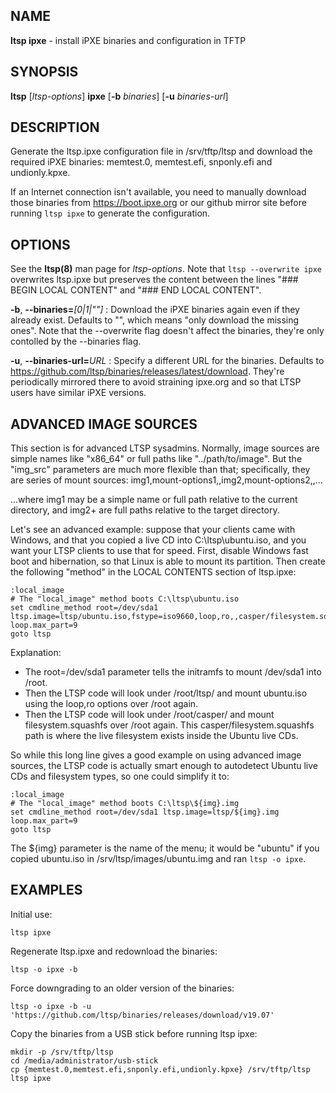 ## NAME
**ltsp ipxe** - install iPXE binaries and configuration in TFTP

## SYNOPSIS
**ltsp** [_ltsp-options_] **ipxe** [**-b** _binaries_] [**-u** _binaries-url_]

## DESCRIPTION
Generate the ltsp.ipxe configuration file in /srv/tftp/ltsp and download the
required iPXE binaries: memtest.0, memtest.efi, snponly.efi and undionly.kpxe.

If an Internet connection isn't available, you need to manually download
those binaries from https://boot.ipxe.org or our github mirror site
before running `ltsp ipxe` to generate the configuration.

## OPTIONS
See the **ltsp(8)** man page for _ltsp-options_.
Note that `ltsp --overwrite ipxe` overwrites ltsp.ipxe but preserves the
content between the lines
"### BEGIN LOCAL CONTENT" and "### END LOCAL CONTENT".

**-b**, **--binaries=**_[0|1|""]_
: Download the iPXE binaries again even if they already exist. Defaults to "",
which means "only download the missing ones".
Note that the --overwrite flag doesn't affect the binaries, they're only
contolled by the --binaries flag.

**-u**, **--binaries-url=**_URL_
: Specify a different URL for the binaries. Defaults to
https://github.com/ltsp/binaries/releases/latest/download. They're
periodically mirrored there to avoid straining ipxe.org and so that LTSP
users have similar iPXE versions.

## ADVANCED IMAGE SOURCES
This section is for advanced LTSP sysadmins.
Normally, image sources are simple names like "x86_64" or full paths like
"../path/to/image".
But the "img_src" parameters are much more flexible than that; specifically,
they are series of mount sources:
    img1,mount-options1,,img2,mount-options2,,...

...where img1 may be a simple name or full path relative to the current
directory, and img2+ are full paths relative to the target directory.

Let's see an advanced example: suppose that your clients came with
Windows, and that you copied a live CD into C:\ltsp\ubuntu.iso, and you
want your LTSP clients to use that for speed. First, disable Windows
fast boot and hibernation, so that Linux is able to mount its partition.
Then create the following "method" in the LOCAL CONTENTS section of ltsp.ipxe:

```ipxe
:local_image
# The "local_image" method boots C:\ltsp\ubuntu.iso
set cmdline_method root=/dev/sda1 ltsp.image=ltsp/ubuntu.iso,fstype=iso9660,loop,ro,,casper/filesystem.squashfs,squashfs,loop,ro loop.max_part=9
goto ltsp
```

Explanation:

 - The root=/dev/sda1 parameter tells the initramfs to mount /dev/sda1
into /root.
 - Then the LTSP code will look under /root/ltsp/ and mount ubuntu.iso using
the loop,ro options over /root again.
 - Then the LTSP code will look under /root/casper/ and mount
filesystem.squashfs over /root again. This casper/filesystem.squashfs path
is where the live filesystem exists inside the Ubuntu live CDs.

So while this long line gives a good example on using advanced image sources,
the LTSP code is actually smart enough to autodetect Ubuntu live CDs and
filesystem types, so one could simplify it to:

```ipxe
:local_image
# The "local_image" method boots C:\ltsp\${img}.img
set cmdline_method root=/dev/sda1 ltsp.image=ltsp/${img}.img loop.max_part=9
goto ltsp
```

The ${img} parameter is the name of the menu; it would be "ubuntu" if you
copied ubuntu.iso in /srv/ltsp/images/ubuntu.img and ran `ltsp -o ipxe`.

## EXAMPLES
Initial use:

```shell
ltsp ipxe
```

Regenerate ltsp.ipxe and redownload the binaries:

```shell
ltsp -o ipxe -b
```

Force downgrading to an older version of the binaries:

```shell
ltsp -o ipxe -b -u 'https://github.com/ltsp/binaries/releases/download/v19.07'
```

Copy the binaries from a USB stick before running ltsp ipxe:

```shell
mkdir -p /srv/tftp/ltsp
cd /media/administrator/usb-stick
cp {memtest.0,memtest.efi,snponly.efi,undionly.kpxe} /srv/tftp/ltsp
ltsp ipxe
```

